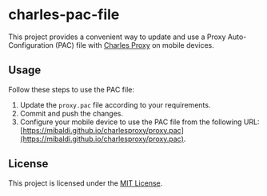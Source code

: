 # charles-pac-file

This project provides a convenient way to update and use a Proxy Auto-Configuration (PAC) file with [Charles Proxy](https://www.charlesproxy.com/) on mobile devices.

## Usage

Follow these steps to use the PAC file:

1. Update the `proxy.pac` file according to your requirements.
2. Commit and push the changes.
3. Configure your mobile device to use the PAC file from the following URL: [https://mibaldi.github.io/charlesproxy/proxy.pac](https://mibaldi.github.io/charlesproxy/proxy.pac).

## License

This project is licensed under the [MIT License](LICENSE).
